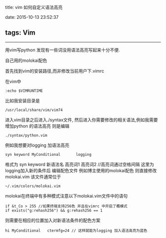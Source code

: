 title: vim 如何自定义语法高亮

date: 2015-10-13 23:52:37

## tags:  Vim
---
用vim写python 发现有一些词没用语法高亮写起来十分不便.

自己用的molokai配色

首先找到vim的安装路径,而非修改当前用户下.vimrc

在vim中

```{bash}
:echo $VIMRUNTIME
```

比如我安装目录是
```
/usr/local/share/vim/vim74
```
进入vim目录之后进入./syntax文件, 然后进入你需要修改的相关语法,例如我需要增加python 的语法高亮
则是编辑
```
./syntax/python.vim
```
例如我想要对logging 加语法高亮
```
syn keyword MyConditional       logging
```

格式为 syn keyword 新语法名 高亮词1 高亮词2 //高亮词通过空格间隔
这里为logging加入新的条件后
编辑配色文件 例如博主使用的molokai配色 则直接修改molokai.vim
该文件通常位于
```
~/.vim/colors/molokai.vim
```
molokai在终端中有多种模式注意以下molokai.vim文件中的语句
```
if &t_Co > 255 //如果终端支持256色 并且在vimrc 中开启了概模式
if exists("g:rehash256") && g:rehash256 == 1
```
则需要在相应的位置加入对新语法条件的配色方案
```
hi MyConditional   ctermfg=24 // 这样就能为logging 加入语法高亮为蓝色
```
